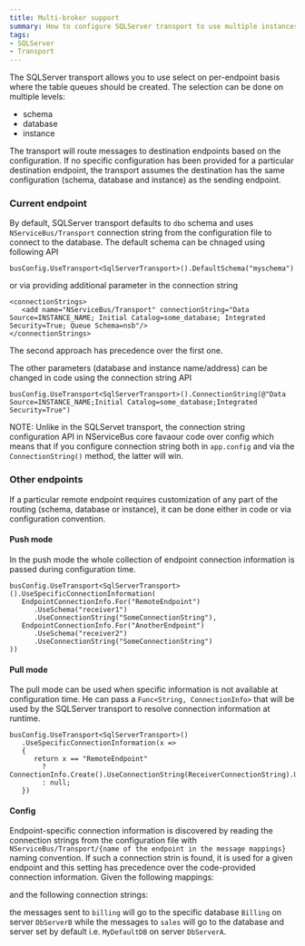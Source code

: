 ```yaml
---
title: Multi-broker support
summary: How to configure SQLServer transport to use multiple instances of the database and route messages between them.
tags:
- SQLServer
- Transport
---
```


The SQLServer transport allows you to use select on per-endpoint basis where the table queues should be created. The selection can be done on multiple levels:
 * schema
 * database
 * instance

The transport will route messages to destination endpoints based on the configuration. If no specific configuration has been provided for a particular destination endpoint, the transport assumes the destination has the same configuration (schema, database and instance) as the sending endpoint.

### Current endpoint

By default, SQLServer transport defaults to `dbo` schema and uses `NServiceBus/Transport` connection string from the configuration file to connect to the database. The default schema can be chnaged using following API

```
busConfig.UseTransport<SqlServerTransport>().DefaultSchema("myschema")
```

or via providing additional parameter in the connection string

```
<connectionStrings>
   <add name="NServiceBus/Transport" connectionString="Data Source=INSTANCE_NAME; Initial Catalog=some_database; Integrated Security=True; Queue Schema=nsb"/>
</connectionStrings>
```

The second approach has precedence over the first one.

The other parameters (database and instance name/address) can be changed in code using the connection string API

```
busConfig.UseTransport<SqlServerTransport>().ConnectionString(@"Data Source=INSTANCE_NAME;Initial Catalog=some_database;Integrated Security=True")
```

NOTE: Unlike in the SQLServet transport, the connection string configuration API in NServiceBus core favaour code over config which means that if you configure connection string both in `app.config` and via the `ConnectionString()` method, the latter will win.

### Other endpoints

If a particular remote endpoint requires customization of any part of the routing (schema, database or instance), it can be done either in code or via configuration convention.

#### Push mode

In the push mode the whole collection of endpoint connection information is passed during configuration time.

```
busConfig.UseTransport<SqlServerTransport>().UseSpecificConnectionInformation(
   EndpointConnectionInfo.For("RemoteEndpoint")
      .UseSchema("receiver1")
      .UseConnectionString("SomeConnectionString"),
   EndpointConnectionInfo.For("AnotherEndpoint")
      .UseSchema("receiver2")
      .UseConnectionString("SomeConnectionString")
))
```

#### Pull mode

The pull mode can be used when specific information is not available at configuration time. He can pass a `Func<String, ConnectionInfo>` that will be used by the SQLServer transport to resolve connection information at runtime.

```
busConfig.UseTransport<SqlServerTransport>()
   .UseSpecificConnectionInformation(x =>
   {
      return x == "RemoteEndpoint" 
        ? ConnectionInfo.Create().UseConnectionString(ReceiverConnectionString).UseSchema("nsb") 
        : null;
   })
``` 

#### Config

Endpoint-specific connection information is discovered by reading the connection strings from the configuration file with `NServiceBus/Transport/{name of the endpoint in the message mappings}` naming convention. If such a connection strin is found, it is used for a given endpoint and this setting has precedence over the code-provided connection information.
Given the following mappings:

<!-- import sqlserver-multidb-messagemapping -->

and the following connection strings:
 
<!-- import sqlserver-multidb-connectionstrings -->

the messages sent to `billing` will go to the specific database `Billing` on server `DbServerB` while the messages to `sales` will go to the database and server set by default i.e. `MyDefaultDB` on server `DbServerA`.
